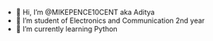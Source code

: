 - 👋 Hi, I’m @MIKEPENCE10CENT aka Aditya 
- 👀 I’m student of Electronics and Communication 2nd year
- 🌱 I’m currently learning Python 

<!---
MIKEPENCE10CENT/MIKEPENCE10CENT is a ✨ special ✨ repository because its `README.md` (this file) appears on your GitHub profile.
You can click the Preview link to take a look at your changes.
--->

